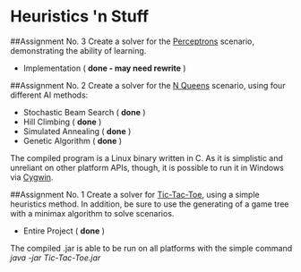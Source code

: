 Heuristics 'n Stuff
===================

##Assignment No. 3
Create a solver for the [Perceptrons](http://en.wikipedia.org/wiki/Perceptrons) scenario, demonstrating the ability of learning.
* Implementation ( **done - may need rewrite** )

##Assignment No. 2
Create a solver for the [N Queens](http://en.wikipedia.org/wiki/N_Queens) scenario, using four different AI methods:

* Stochastic Beam Search ( **done** )
* Hill Climbing ( **done** )
* Simulated Annealing ( **done** )
* Genetic Algorithm ( **done** )

The compiled program is a Linux binary written in C. As it is simplistic and unreliant on other platform APIs, though, it is possible to run it in Windows via [Cygwin](http://cygwin.com).

##Assignment No. 1
Create a solver for [Tic-Tac-Toe](http://en.wikipedia.org/wiki/Tic_Tac_Toe), using a simple heuristics method. In addition, be sure to use the generating of a game tree with a minimax algorithm to solve scenarios.

* Entire Project ( **done** )

The compiled .jar is able to be run on all platforms with the simple command _java -jar Tic-Tac-Toe.jar_
